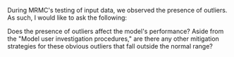 During MRMC's testing of input data, we observed the presence of outliers. As such, I would like to ask the following:

Does the presence of outliers affect the model's performance?
Aside from the "Model user investigation procedures," are there any other mitigation strategies for these obvious outliers that fall outside the normal range?
